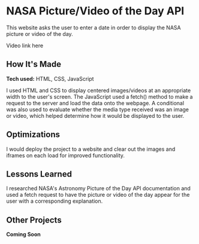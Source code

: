 # NASA Picture/Video of the Day API
This website asks the user to enter a date in order to display the NASA picture or video of the day.

<!-- **Link to project:** website link here -->

Video link here

## How It's Made

**Tech used:** HTML, CSS, JavaScript

I used HTML and CSS to display centered images/videos at an appropriate width to the user's screen. The JavaScript used a fetch() method to make a request to the server and load the data onto the webpage. A conditional was also used to evaluate whether the media type received was an image or video, which helped determine how it would be displayed to the user. 

## Optimizations

I would deploy the project to a website and clear out the images and iframes on each load for improved functionality.

## Lessons Learned

I researched NASA's Astronomy Picture of the Day API documentation and used a fetch request to have the picture or video of the day appear for the user with a corresponding explanation. 

## Other Projects

**Coming Soon**

<!-- <table bordercolor="#66b2b2">
  <tr>
    <td width="33.3%"  style="align:center;" valign="top">
	<a target="_blank" href="#">**Coming Soon**</a>
    	<br>
    	<a target="_blank" href="#">
    	<img src="#" width="100%"  alt="#">
        </a>
    </td>
    <td width="33.3%" valign="top">
	<a target="_blank" href="#">**Coming Soon**</a>
      	<br>
        <a target="_blank" href="#">
          <img src="#" width="100%" alt="#">
        </a>
    </td>
    <td width="33.3%" valign="top">
	<a target="_blank" href="#">**Coming Soon**</a>
        <br>
        <a target="_blank" href="#">
          <img src="#" width="100%" alt="#">
        </a>
    </td>
  </tr>
</table> -->